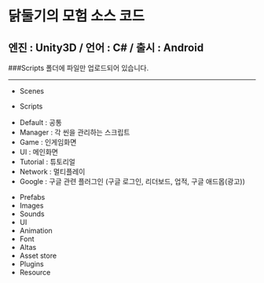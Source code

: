 # 닭둘기의 모험 소스 코드
## 엔진 : Unity3D / 언어 : C# / 출시 : Android
###Scripts 폴더에 파일만 업로드되어 있습니다.

-------------
* Scenes

* Scripts   
- Default : 공통   
- Manager : 각 씬을 관리하는 스크립트   
- Game : 인게임화면   
- UI : 메인화면   
- Tutorial : 튜토리얼   
- Network : 멀티플레이   
- Google : 구글 관련 플러그인 (구글 로그인, 리더보드, 업적, 구글 애드몹(광고))   

* Prefabs
* Images
* Sounds
* UI
* Animation
* Font
* Altas
* Asset store
* Plugins
* Resource
